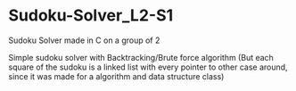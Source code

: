 # Sudoku-Solver_L2-S1
Sudoku Solver made in C on a group of 2

Simple sudoku solver with Backtracking/Brute force algorithm (But each square of the sudoku is a linked list with every pointer to other case around, since it was made for a algorithm and data structure class)
